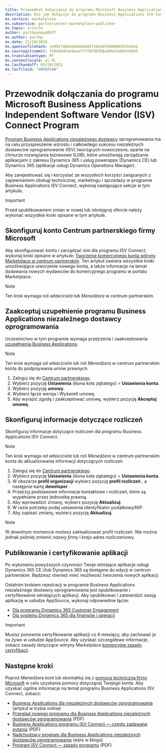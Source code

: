 ```yaml
---
title: Przewodnik dołączania do programu Microsoft Business Applications Independent Software Vendor (ISV) Connect Program
description: Oto jak dołączyć do programu Business Applications ISV Connect.
ms.service: marketplace
ms.subservice: partnercenter-marketplace-publisher
ms.topic: article
author: parthpandyaMSFT
ms.author: parthp
ms.date: 11/19/2020
ms.openlocfilehash: ce9927a66da64d64e83f10e3dfd906005635e5ed
ms.sourcegitcommit: f28ebb95ae9aaaff3f87d8388a09b41e0b3445b5
ms.translationtype: MT
ms.contentlocale: pl-PL
ms.lasthandoff: 03/29/2021
ms.locfileid: "99507540"
---
```

# <a name="microsoft-business-applications-independent-software-vendor-isv-connect-program-onboarding-guide"></a>Przewodnik dołączania do programu Microsoft Business Applications Independent Software Vendor (ISV) Connect Program

[Program Business Applications niezależnego dostawcy](https://partner.microsoft.com/solutions/business-applications/isv-overview) oprogramowania ma na celu przyspieszenie wzrostu i całkowitego sukcesu niezależnych dostawców oprogramowanie (ISV) tworzących nowoczesne, oparte na chmurze rozwiązania biznesowe (LOB), które umożliwiają zarządzanie aplikacjami z zakresu Dynamics 365 i usług powerapps (Dynamics CE) lub Dynamics 365 (aplikacje usługi Dynamics Operations Manager).

Aby zarejestrować się i korzystać ze wszystkich korzyści związanych z zapewnianiem obsługi technicznej, marketingu i sprzedaży w programie Business Applications ISV Connect, wykonaj następujące sekcje w tym artykule.

> [!IMPORTANT]
> Przed opublikowaniem zmian w nowej lub istniejącej ofercie należy wykonać wszystkie kroki opisane w tym artykule.

## <a name="set-up-your-microsoft-partner-center-account"></a>Skonfiguruj konto Centrum partnerskiego firmy Microsoft

Aby skonfigurować konto i zarządzać nim dla programu ISV Connect, wykonaj kroki opisane w artykule: [Tworzenie komercyjnego konta witryny Marketplace w centrum partnerskim](./partner-center-portal/create-account.md). Ten artykuł zawiera wszystkie kroki umożliwiające utworzenie nowego konta, a także informacje na temat dodawania nowych wydawców do komercyjnego programu w portalu Marketplace.

> [!NOTE]
> Ten krok wymaga roli *właściciela* lub *Menedżera* w centrum partnerskim.

## <a name="accept-the-business-applications-isv-program-addendum"></a>Zaakceptuj uzupełnienie programu Business Applications niezależnego dostawcy oprogramowania

Uczestnictwo w tym programie wymaga przejrzenia i zaakceptowania [uzupełnienia Business Applications](https://aka.ms/bizappsisvaddendum).

> [!NOTE]
> Ten krok wymaga od *właściciela* lub roli *Menedżera* w centrum partnerskim konta do podpisywania umów prawnych.

1. Zaloguj się do [Centrum partnerskiego](https://partner.microsoft.com/dashboard).
1. Wybierz pozycję **Ustawienia** (ikona koła zębatego) > **Ustawienia konta**.
1. Wybierz pozycję **umowy**.
1. Wybierz łącze wersja i Wyświetl umowę.
1. Aby wyrazić zgodę i zaakceptować umowę, wybierz pozycję **Akceptuj umowę**.

## <a name="set-up-your-billing-information"></a>Skonfiguruj informacje dotyczące rozliczeń

Skonfiguruj informacje dotyczące rozliczeń dla programu Business Applications ISV Connect.

> [!NOTE]
> Ten krok wymaga od *właściciela* lub roli *Menedżera* w centrum partnerskim konta do aktualizowania informacji dotyczących rozliczeń.

1. Zaloguj się do [Centrum partnerskiego](https://partner.microsoft.com/dashboard).
1. Wybierz pozycję **Ustawienia** (ikona koła zębatego) > **Ustawienia konta**.
1. W obszarze **profil organizacji** wybierz pozycję **profil rozliczeń** , a następnie kartę **deweloper** .
1. Przejrzyj podstawowe informacje kontaktowe i rozliczeń, które są wypełniane przez jednostkę prawną.
1. Aby wprowadzić zmiany, wybierz pozycję **Aktualizuj**.
1. W razie potrzeby podaj ustawienia identyfikator podatkowy/NIP.
1. Aby zapisać zmiany, wybierz pozycję **Aktualizuj**.

> [!NOTE]
> W dowolnym momencie możesz zaktualizować profil rozliczeń. Nie można jednak później zmienić *nazwy firmy* i *kraju* adres rozliczeniowy.

## <a name="publish-and-certify-your-application"></a>Publikowanie i certyfikowanie aplikacji

Po wykonaniu powyższych czynności Twoje istniejące aplikacje usługi Dynamics 365 CE i/lub Dynamics 365 są dostępne do edycji w centrum partnerskim. Będziesz również mieć możliwość tworzenia nowych aplikacji.

Ostatnim krokiem rejestracji w programie Business Applications niezależnego dostawcy oprogramowania jest opublikowanie i certyfikowanie istniejących aplikacji. Aby opublikować i zatwierdzić swoją aplikację w usłudze AppSource, wykonaj odpowiednie łącze:

- [Dla programu Dynamics 365 Customer Engagement](/powerapps/developer/common-data-service/publish-app-appsource) 
- [Dla systemu Dynamics 365 dla finansów i operacji](/dynamics365/fin-ops-core/dev-itpro/lcs-solutions/lcs-solutions-app-source)

> [!IMPORTANT]
> Musisz ponownie certyfikowanie aplikacji co 6 miesięcy, aby zachować je na żywo w usłudze AppSource. Aby uzyskać szczegółowe informacje, zobacz zasady dotyczące witryny Marketplace [komercyjne zasady certyfikacji](/legal/marketplace/certification-policies).

## <a name="next-steps"></a>Następne kroki

Poproś Menedżera kont lub skontaktuj się z [pomocą techniczną firmy Microsoft](https://aka.ms/marketplacepublishersupport) w celu uzyskania pomocy dotyczącej Twojego konta. Aby uzyskać ogólne informacje na temat programu Business Applications ISV Connect, zobacz:

- [Business Applications dla niezależnych dostawców oprogramowania](https://partner.microsoft.com/solutions/business-applications/isv-overview) (artykuł w trybie online)
- [Przegląd nowego programu dla Business Applications niezależnych dostawców oprogramowania](https://aka.ms/BizAppsISVProgram) (PDF)
- [Business Applications programu ISV Connect — często zadawane pytania](https://assetsprod.microsoft.com/faq-using-partner-center-isv-connect.pdf) (PDF)
- [Nadchodzący program dla Business Applications niezależnych dostawców oprogramowania](https://cloudblogs.microsoft.com/dynamics365/bdm/2019/04/17/upcoming-program-for-business-applications-isvs/) (wpis w blogu)
- [Program ISV Connect — zasady programu](https://aka.ms/bizappsisvpolicies) (PDF)
